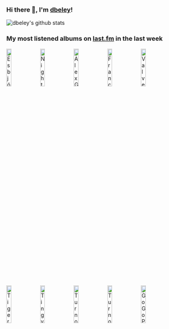 ### Hi there 👋, I'm [dbeley](https://dbeley.ovh/en)!

![dbeley's github stats](https://github-readme-stats.vercel.app/api?username=dbeley)

### My most listened albums on [last.fm](https://www.last.fm/user/d_beley) in the last week

[<img src='https://lastfm.freetls.fastly.net/i/u/300x300/f2382e5dff7e47ec9480b2368e5f4380.jpg' width='16%' height='16%' alt='Esbjörn Svensson Trio - Retrospective - The Very Best of E.S.T.'>](https://www.last.fm/music/esbj%25c3%25b6rn%2bsvensson%2btrio/retrospective%2b-%2bthe%2bvery%2bbest%2bof%2be.s.t.)&nbsp;
[<img src='https://lastfm.freetls.fastly.net/i/u/300x300/3c21500f663448861944d23279228a8f.jpg' width='16%' height='16%' alt='Nightwish - Century Child'>](https://www.last.fm/music/nightwish/century%2bchild)&nbsp;
[<img src='https://lastfm.freetls.fastly.net/i/u/300x300/aae5d6e8190f62aeb6482c6f01798996.jpg' width='16%' height='16%' alt='Alex G - God Save the Animals'>](https://www.last.fm/music/alex%2bg/god%2bsave%2bthe%2banimals)&nbsp;
[<img src='https://lastfm.freetls.fastly.net/i/u/300x300/a9f71d1e60b264012007b9a6e74d9581.jpg' width='16%' height='16%' alt='Franck Avitabile - Short Stories'>](https://www.last.fm/music/franck%2bavitabile/short%2bstories)&nbsp;
[<img src='https://lastfm.freetls.fastly.net/i/u/300x300/3f1306ad4ce1471db50fa1764be862da.jpg' width='16%' height='16%' alt='Valve Studio Orchestra - Fight Songs: The Music Of Team Fortress 2'>](https://www.last.fm/music/valve%2bstudio%2borchestra/fight%2bsongs%253a%2bthe%2bmusic%2bof%2bteam%2bfortress%2b2)&nbsp;
<br>
[<img src='https://lastfm.freetls.fastly.net/i/u/300x300/1d9b95436caa48e0b663587b922d12c8.jpg' width='16%' height='16%' alt='Tiger Trap - Tiger Trap'>](https://www.last.fm/music/tiger%2btrap/tiger%2btrap)&nbsp;
[<img src='https://lastfm.freetls.fastly.net/i/u/300x300/55481fd44edf4852c8625285fee044b4.png' width='16%' height='16%' alt='Tingvall Trio - Vattensaga'>](https://www.last.fm/music/tingvall%2btrio/vattensaga)&nbsp;
[<img src='https://lastfm.freetls.fastly.net/i/u/300x300/13c32953ff36527b52346e0d00827337.png' width='16%' height='16%' alt='Turnover - Magnolia'>](https://www.last.fm/music/turnover/magnolia)&nbsp;
[<img src='https://lastfm.freetls.fastly.net/i/u/300x300/0bc8948eb2c1ed4fc91ecdf067d9ae73.jpg' width='16%' height='16%' alt='Turnover - Peripheral Vision'>](https://www.last.fm/music/turnover/peripheral%2bvision)&nbsp;
[<img src='https://lastfm.freetls.fastly.net/i/u/300x300/db45e9b6f40ecf5e4184470e168b8b9f.jpg' width='16%' height='16%' alt='GoGo Penguin - GoGo Penguin'>](https://www.last.fm/music/gogo%2bpenguin/gogo%2bpenguin)&nbsp;
<br>
